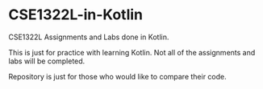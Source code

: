 # CSE1322L-in-Kotlin
CSE1322L Assignments and Labs done in Kotlin.

This is just for practice with learning Kotlin. Not all of the assignments and labs will be completed.

Repository is just for those who would like to compare their code.

